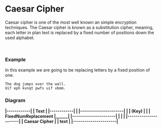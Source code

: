 <h1>Caesar Cipher</h1>
  <p> Caesar cipher is one of the most well known an simple encryption techniques.
The Caesar cipher is known as a substitution cipher, meaning, each letter in
plan text is replaced by a fixed number of positions down the used alphabet. </p>
<br/>
<h3>Example</h3>
<p> In this example we are going to be replacing letters by a fixed position of
one. <p>

`The dog jumps over the wall.`
<br/>
`Uif eph kvnqt pwfs uif xbmm.`

<h3>Diagram</h3>
<STRONG>
                        |------------|
                        |    Text    |
                        |------------|
                              |
|----------------------|      |
|         (Key)        |      |
| FixedNumReplacement  |______|
|----------------------|      |
                              |
                              |
                  |----------------------|
                  |     Caesar Cipher    |
                  |         text         |
                  |----------------------|
</STRONG>
